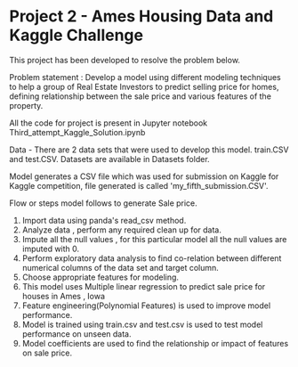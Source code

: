 # Project 2 - Ames Housing Data and Kaggle Challenge

This project has been developed to resolve the problem below.

Problem statement : Develop a model using different modeling techniques to help a group of Real Estate Investors to predict selling price for homes, defining relationship between the sale price and various features of the property.

All the code for project is present in Jupyter notebook  Third_attempt_Kaggle_Solution.ipynb

Data - There are 2 data sets that were used to develop this model. train.CSV and test.CSV. Datasets are available in Datasets folder.

Model generates a CSV file which was used for submission on Kaggle for Kaggle competition, file generated is called 'my_fifth_submission.CSV'.

Flow or steps model follows to generate Sale price.
1) Import data using panda's read_csv method.
2) Analyze data , perform any required clean up for data.
3) Impute all the null values , for this particular model all the null values are imputed with 0.
4) Perform exploratory data analysis to find co-relation between different numerical columns of the data set and target column.
5) Choose appropriate features for modeling.
6) This model uses Multiple linear regression to predict sale price for houses in Ames , Iowa
7) Feature engineering(Polynomial Features) is used to improve model performance.
8) Model is trained using train.csv and test.csv is used to test model performance on unseen data.
9) Model coefficients are used to find the relationship or impact of features on sale price.

